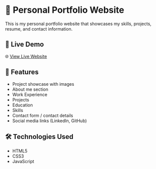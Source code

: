 # 💼 Personal Portfolio Website

This is my personal portfolio website that showcases my skills, projects, resume, and contact information. 

## 🚀 Live Demo

🌐 [View Live Website]([https://your-username.github.io/your-repo-name](https://manjunath-kb123.github.io/My-portfolio/))

## 📌 Features

- Project showcase with images
- About me section
- Work Experience
- Projects
- Education
- Skills
- Contact form / contact details
- Social media links (LinkedIn, GitHub)

## 🛠️ Technologies Used

- HTML5
- CSS3
- JavaScript
